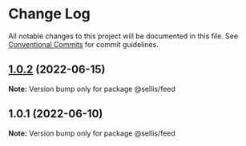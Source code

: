 # Change Log

All notable changes to this project will be documented in this file.
See [Conventional Commits](https://conventionalcommits.org) for commit guidelines.

## [1.0.2](https://github.com/scottellis64/lerna-monorepo/compare/@sellis/feed@1.0.1...@sellis/feed@1.0.2) (2022-06-15)

**Note:** Version bump only for package @sellis/feed





## 1.0.1 (2022-06-10)

**Note:** Version bump only for package @sellis/feed
